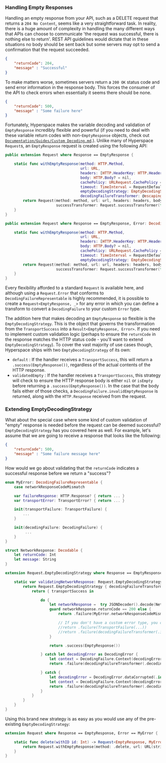 ### Handling Empty Responses
Handling an empty response from your API, such as a DELETE request that returns a `204 No Content`, seems like a very straightforward task. In reality, there is a huge amount of complexity in handling the many different ways that APIs can choose to communicate 'the request was successful, there is nothing else to return'. REST API guidelines would dictate that in these situations no body should be sent back but some servers may opt to send a confirmation that the request succeeded.

```json
{
    "returnCode": 204,
    "message" : "Successful"
}
```

To make matters worse, sometimes servers return a `200 OK` status code and send error information in the response body. This forces the consumer of the API to check errors when essentially it seems there should be none.

```json
{
    "returnCode": 500,
    "message" : "Some failure here"
}
```

Fortunately, Hyperspace makes the variable decoding and validation of `EmptyResponse` incredibly flexible and powerful (if you need to deal with these variable return codes with non-`EmptyResponse` objects, check out [`Documentation/Guides/Custom Decoding.md`](../Guides/Custom%20Decoding.md).). Unlike many of Hyperspace `Request`s, an `EmptyResponse` request is created using the following API:

```swift
public extension Request where Response == EmptyResponse {

    static func withEmptyResponse(method: HTTP.Method,
                                  url: URL,
                                  headers: [HTTP.HeaderKey: HTTP.HeaderValue]? = nil,
                                  body: HTTP.Body? = nil,
                                  cachePolicy: URLRequest.CachePolicy = RequestDefaults.defaultCachePolicy,
                                  timeout: TimeInterval = RequestDefaults.defaultTimeout,
                                  emptyDecodingStrategy: EmptyDecodingStrategy = .default,
                                  decodingFailureTransformer: @escaping DecodingFailureTransformer) -> Request {
        return Request(method: method, url: url, headers: headers, body: body, cachePolicy: cachePolicy, timeout: timeout,
                       successTransformer: Request.successTransformer(for: emptyDecodingStrategy, decodingFailureTransformer: decodingFailureTransformer))
    }
}

public extension Request where Response == EmptyResponse, Error: DecodingFailureRepresentable {

    static func withEmptyResponse(method: HTTP.Method,
                                  url: URL,
                                  headers: [HTTP.HeaderKey: HTTP.HeaderValue]? = nil,
                                  body: HTTP.Body? = nil,
                                  cachePolicy: URLRequest.CachePolicy = RequestDefaults.defaultCachePolicy,
                                  timeout: TimeInterval = RequestDefaults.defaultTimeout,
                                  emptyDecodingStrategy: EmptyDecodingStrategy = .default) -> Request {
        return Request(method: method, url: url, headers: headers, body: body, cachePolicy: cachePolicy, timeout: timeout,
                       successTransformer: Request.successTransformer(for: emptyDecodingStrategy))
    }
}
```

Every flexibility afforded to a standard `Request` is available here, and although using a `Request.Error` that conforms to `DecodingFailureRepresentable` is highly recommended, it is possible to create a `Request<EmptyResponse, _>` for any error in which you can define a transform to convert a `DecodingFailure` to your custom `Error` type.

The addition here that makes decoding an `EmptyResponse` so flexible is the `EmptyDecodingStrategy`. This is the object that governs the transformation from the `TransportSuccess` into a `Result<EmptyResponse, Error>`. If you need to implement custom validation logic (perhaps to ensure the `returnCode` in the response matches the HTTP status code - you'll want to extend `EmptyDecodingStrategy`). To cover the vast majority of use cases though, Hyperspace ships with two `EmptyDecodingStrategy` of its own:

- `default` : If the handler receives a `TransportSuccess`, this will return a `.success(EmptyResponse())`, regardless of the actual contents of the HTTP response.
- `validatedEmpty` : If the handler receives a `TransportSuccess`, this strategy will check to ensure the HTTP response body is either `nil` or `isEmpty` before returning a `.success(EmptyResponse())`. In the case that the body fails either of those checks, a `DecodingFailure.invalidEmptyResponse` is returned, along with the `HTTP.Response` received from the request.

### Extending EmptyDecodingStrategy
What about the special case where some kind of custom validation of "empty" response is needed before the request can be deemed successful? `EmptyDecodingStrategy` has you covered here as well. For example, let's assume that we are going to receive a response that looks like the following: 

```json
{
    "returnCode": 500,
    "message" : "Some failure message here"
}
```

How would we go about validating that the `returnCode` indicates a successful response before we return a "success"?

```swift
enum MyError: DecodingFailureRepresentable {
    case networkResponseCodeMismatch

    var failureResponse: HTTP.Response? { return ... }
    var transportError: TransportError? { return ... }

    init(transportFailure: TransportFailure) {
        ...
    }

    init(decodingFailure: DecodingFailure) {
         ...
    }
}

struct NetworkResponse: Decodable {
    let returnCode: Int
    let message: String
}

extension Request.EmptyDecodingStrategy where Response == EmptyResponse, Error == MyError {

    static var validatingNetworkResponse: Request.EmptyDecodingStrategy {
        return Request.EmptyDecodingStrategy { decodingFailureTransformer -> Request.Transformer in
            return { transportSuccess in

                do {
                    let networkResponse =  try JSONDecoder().decode(NetworkResponse.self, from: transportSuccess.body ?? Data())
                    guard networkResponse.returnCode == 200 else {
                        return .failure(MyError.networkResponseCodeMismatch)

                        // If you don't have a custom error type, you can also return some kind of `TransportFailure` or just simply `DecodingFailure.invalidEmptyResponse` here.
                        //return .failure(TransportFailure(...))
                        //return .failure(decodingFailureTransformer(.invalidEmptyResponse(transportSuccess.response)))
                    }

                    return .success(EmptyResponse())

                } catch let decodingError as DecodingError {
                    let context = DecodingFailure.Context(decodingError: decodingError, failingType: NetworkResponse.self, response: transportSuccess.response)
                    return .failure(decodingFailureTransformer(.decodingError(context)))

                } catch {
                    let decodingError = DecodingError.dataCorrupted(.init(codingPath: [], debugDescription: error.localizedDescription))
                    let context = DecodingFailure.Context(decodingError: decodingError, failingType: NetworkResponse.self, response: transportSuccess.response)
                    return .failure(decodingFailureTransformer(.decodingError(context)))
                }
            }
        }
    }
}
```

Using this brand new strategy is as easy as you would use any of the pre-existing `EmptyDecodingStrategy`:

```swift
extension Request where Response == EmptyResponse, Error == MyError {

    static func delete(withID id: Int) -> Request<EmptyResponse, MyError> {
        return Request.withEmptyResponse(method: .delete, url: URL(string: "https://jsonplaceholder.typicode.com/posts/\(id)")!, emptyDecodingStrategy: .validatingNetworkResponse)
    }
}
```
